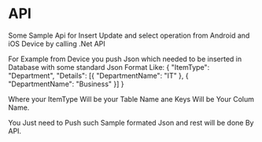 # API
Some Sample Api for Insert Update and select operation from Android and iOS Device by calling .Net API

For Example from Device you push Json which needed to be inserted in Database with some standard Json Format 
Like: {
	"ItemType": "Department",
	"Details": [{
		"DepartmentName": "IT"
	}, {
		"DepartmentName": "Business"
	}]
}

Where your ItemType Will be your Table Name ane Keys Will be Your Colum Name.

You Just need to Push such Sample formated Json and rest will be done By API.
